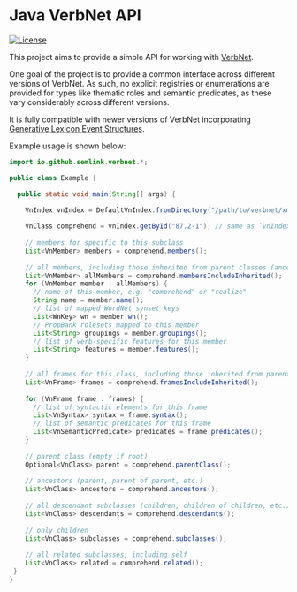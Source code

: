 # Java VerbNet API
[![License](https://img.shields.io/badge/License-Apache%202.0-blue.svg)](https://opensource.org/licenses/Apache-2.0)

This project aims to provide a simple API for working with [VerbNet](https://verbs.colorado.edu/verbnet/).

One goal of the project is to provide a common interface across different versions of VerbNet.
As such, no explicit registries or enumerations are provided for types like thematic roles and semantic predicates, as these vary considerably across different versions.

It is fully compatible with newer versions of VerbNet incorporating [Generative Lexicon Event Structures](http://www.lrec-conf.org/proceedings/lrec2018/pdf/1056.pdf).

Example usage is shown below:
```java
import io.github.semlink.verbnet.*;

public class Example {

  public static void main(String[] args) {

    VnIndex vnIndex = DefaultVnIndex.fromDirectory("/path/to/verbnet/xmls/");
  
    VnClass comprehend = vnIndex.getById("87.2-1"); // same as `vnIndex.getById("comprehend-87.2-1")`
  
    // members for specific to this subclass
    List<VnMember> members = comprehend.members();
  
    // all members, including those inherited from parent classes (ancestors)
    List<VnMember> allMembers = comprehend.membersIncludeInherited();
    for (VnMember member : allMembers) {
      // name of this member, e.g. "comprehend" or "realize"
      String name = member.name();
      // list of mapped WordNet synset keys
      List<WnKey> wn = member.wn();
      // PropBank rolesets mapped to this member
      List<String> groupings = member.groupings();
      // list of verb-specific features for this member
      List<String> features = member.features();
    }
  
    // all frames for this class, including those inherited from parent classes
    List<VnFrame> frames = comprehend.framesIncludeInherited();
  
    for (VnFrame frame : frames) {
      // list of syntactic elements for this frame
      List<VnSyntax> syntax = frame.syntax();
      // list of semantic predicates for this frame
      List<VnSemanticPredicate> predicates = frame.predicates();
    }
  
    // parent class (empty if root)
    Optional<VnClass> parent = comprehend.parentClass();
  
    // ancestors (parent, parent of parent, etc.)
    List<VnClass> ancestors = comprehend.ancestors();
  
    // all descendant subclasses (children, children of children, etc.)
    List<VnClass> descendants = comprehend.descendants();
  
    // only children
    List<VnClass> subclasses = comprehend.subclasses();
  
    // all related subclasses, including self
    List<VnClass> related = comprehend.related();
 }
}

```